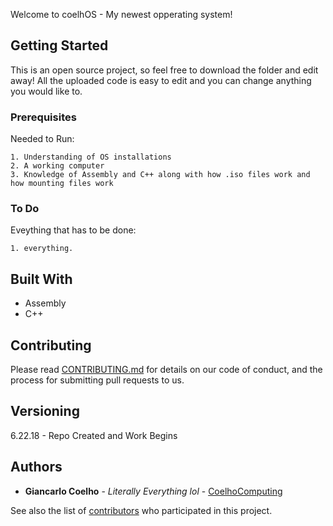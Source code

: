 Welcome to coelhOS - My newest opperating system!

## Getting Started

  This is an open source project, so feel free to download the folder and edit away! All the uploaded code is easy to edit and you can change anything you would like to.

### Prerequisites

Needed to Run:

```
1. Understanding of OS installations
2. A working computer
3. Knowledge of Assembly and C++ along with how .iso files work and how mounting files work
```

### To Do

  Eveything that has to be done:

```
1. everything.
```

## Built With

* Assembly 
* C++

## Contributing

Please read [CONTRIBUTING.md]() for details on our code of conduct, and the process for submitting pull requests to us.

## Versioning

6.22.18 - Repo Created and Work Begins

## Authors

* **Giancarlo Coelho** - *Literally Everything lol* - [CoelhoComputing](https://github.com/EkoFlame)

See also the list of [contributors](https://github.com/your/project/contributors) who participated in this project.
